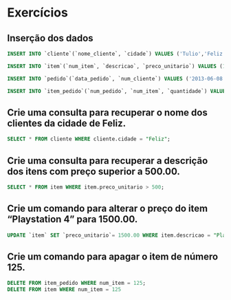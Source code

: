 # Exercícios

## Inserção dos dados
```sql
INSERT INTO `cliente`(`nome_cliente`, `cidade`) VALUES ('Tulio','Feliz'), ('João','Feliz'), ('Pedro','Caxias');
```

```sql
INSERT INTO `item`(`num_item`, `descricao`, `preco_unitario`) VALUES (123,'TV LED 32',900.00), (124,'DVD',100.00), (125,'Playstation 4',1800.00),(126,'Frigobar',300.00);
```

```sql
INSERT INTO `pedido`(`data_pedido`, `num_cliente`) VALUES ('2013-06-08',3), ('2013-06-09',3), ('2013-06-05',1);
```

```sql
INSERT INTO `item_pedido`(`num_pedido`, `num_item`, `quantidade`) VALUES (1,123,1), (1,124,1), (2,126,5), (3,123,2), (3,125,2);
```

## Crie uma consulta para recuperar o nome dos clientes da cidade de Feliz.

```sql
SELECT * FROM cliente WHERE cliente.cidade = "Feliz";
```

## Crie uma consulta para recuperar a descrição dos itens com preço superior a 500.00.
```sql
SELECT * FROM item WHERE item.preco_unitario > 500;
```

## Crie um comando para alterar o preço do item “Playstation 4” para 1500.00.
```sql
UPDATE `item` SET `preco_unitario`= 1500.00 WHERE item.descricao = "Playstation 4";
```

## Crie um comando para apagar o item de número 125.
```sql
DELETE FROM item_pedido WHERE num_item = 125;
DELETE FROM item WHERE num_item = 125
```